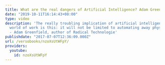 ```yaml
---
title: What are the real dangers of Artificial Intelligence? Adam Greenfield responds
date: "2019-10-11T16:14:43+08:00"
type: video
description: 'The really troubling implication of artificial intelligence for the
  world of work is this: it will not be limited to automating away physical labour"
  - Adam Greenfield, author of Radical Technologie'
publishdate: "2017-07-07T12:36:09.000Z"
url: /versobooks/nzoXsUtWFpY/
providers:
  youtube:
    id: nzoXsUtWFpY
---
```

